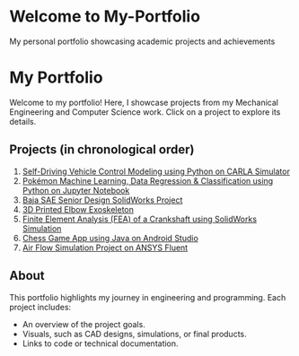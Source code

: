 # Welcome to My-Portfolio
My personal portfolio showcasing academic projects and achievements

# My Portfolio

Welcome to my portfolio! Here, I showcase projects from my Mechanical Engineering and Computer Science work. Click on a project to explore its details.

## Projects (in chronological order)

1. [Self-Driving Vehicle Control Modeling using Python on CARLA Simulator](https://github.com/YusufWong/My-Portfolio/tree/main/Projects/SelfDrivingVehicle-Project)
2. [Pokémon Machine Learning, Data Regression & Classification using Python on Jupyter Notebook](https://github.com/YusufWong/My-Portfolio/tree/main/Projects/PokemonMachineLearning-Project)
3. [Baja SAE Senior Design SolidWorks Project](https://github.com/YusufWong/My-Portfolio/tree/main/Projects/PokemonMachineLearning-Project)	
4. [3D Printed Elbow Exoskeleton](https://github.com/YusufWong/My-Portfolio/tree/main/Projects/ElbowExoskeleton-Project)
5. [Finite Element Analysis (FEA) of a Crankshaft using SolidWorks Simulation](https://github.com/YusufWong/My-Portfolio/tree/main/Projects/CrankShaftFEA-Project)
6. [Chess Game App using Java on Android Studio](https://github.com/YusufWong/My-Portfolio/tree/main/Projects/ChessGameApp-Project)
7. [Air Flow Simulation Project on ANSYS Fluent](https://github.com/YusufWong/My-Portfolio/tree/main/Projects/AirFlowSimulation-Project)

## About

This portfolio highlights my journey in engineering and programming. Each project includes:
- An overview of the project goals.
- Visuals, such as CAD designs, simulations, or final products.
- Links to code or technical documentation.
